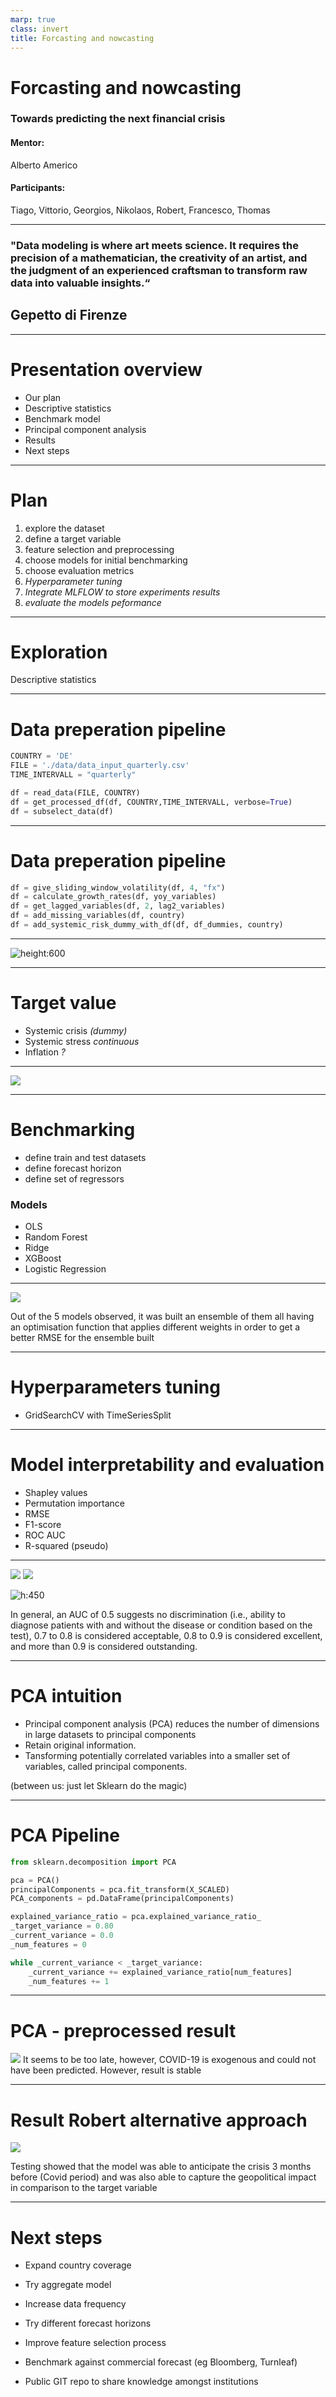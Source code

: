 ```yaml
---
marp: true
class: invert
title: Forcasting and nowcasting
---
```


<!--
Add your stuff data and texts for the presentation here, I can generate a powerpoint/pdf from this. We can present that one in front of the group.

Add new slides by using three dashes (---)
add images using ![](input_variables.png).
Markdown and html rules apply

-->

# Forcasting and nowcasting

### Towards predicting the next financial crisis

#### Mentor:

Alberto Americo

#### Participants:

Tiago, Vittorio, Georgios, Nikolaos, Robert, Francesco, Thomas

---

### "Data modeling is where art meets science. It requires the precision of a mathematician, the creativity of an artist, and the judgment of an experienced craftsman to transform raw data into valuable insights.“

## Gepetto di Firenze

---

# Presentation overview

- Our plan
- Descriptive statistics
- Benchmark model
- Principal component analysis
- Results
- Next steps

---

# Plan

1. explore the dataset
2. define a target variable
3. feature selection and preprocessing
4. choose models for initial benchmarking
5. choose evaluation metrics
6. _Hyperparameter tuning_
7. _Integrate MLFLOW to store experiments results_
8. _evaluate the models peformance_

---

# Exploration

Descriptive statistics

---

# Data preperation pipeline

```python
COUNTRY = 'DE'
FILE = './data/data_input_quarterly.csv'
TIME_INTERVALL = "quarterly"

df = read_data(FILE, COUNTRY)
df = get_processed_df(df, COUNTRY,TIME_INTERVALL, verbose=True)
df = subselect_data(df)

```

---

# Data preperation pipeline

```python
df = give_sliding_window_volatility(df, 4, "fx")
df = calculate_growth_rates(df, yoy_variables)
df = get_lagged_variables(df, 2, lag2_variables)
df = add_missing_variables(df, country)
df = add_systemic_risk_dummy_with_df(df, df_dummies, country)
```

---

![height:600](input_variables.png)

---

# Target value

- Systemic crisis _(dummy)_
- Systemic stress _continuous_
- Inflation _?_

---

![](target_variables.png)

---

# Benchmarking

- define train and test datasets
- define forecast horizon
- define set of regressors

### Models

- OLS
- Random Forest
- Ridge
- XGBoost
- Logistic Regression

---

![](Robert_ModelResults.png)

Out of the 5 models observed, it was built an ensemble of them all having an optimisation function that applies different weights in order to get a better RMSE for the ensemble built


---

# Hyperparameters tuning

- GridSearchCV with TimeSeriesSplit

---

# Model interpretability and evaluation

- Shapley values
- Permutation importance
- RMSE
- F1-score
- ROC AUC
- R-squared (pseudo)
---
![](output_random_forest.png)
![](output_shapley_2.png)

![h:450](AUC.png)

In general, an AUC of 0.5 suggests no discrimination (i.e., ability to diagnose patients with and without the disease or condition based on the test), 0.7 to 0.8 is considered acceptable, 0.8 to 0.9 is considered excellent, and more than 0.9 is considered outstanding.

---

# PCA intuition

- Principal component analysis (PCA) reduces the number of dimensions in large datasets to principal components
- Retain original information.
- Tansforming potentially correlated variables into a smaller set of variables, called principal components.

(between us: just let Sklearn do the magic)

---

# PCA Pipeline

```python
from sklearn.decomposition import PCA

pca = PCA()
principalComponents = pca.fit_transform(X_SCALED)
PCA_components = pd.DataFrame(principalComponents)

explained_variance_ratio = pca.explained_variance_ratio_
_target_variance = 0.80
_current_variance = 0.0
_num_features = 0

while _current_variance < _target_variance:
    _current_variance += explained_variance_ratio[num_features]
    _num_features += 1

```

---

# PCA - preprocessed result

![](20240613_PCA-output.png)
It seems to be too late, however, COVID-19 is exogenous and could not have been predicted. However, result is stable

---

# Result Robert alternative approach

![](Robert_results.png)

Testing showed that the model was able to anticipate the crisis 3 months before (Covid period) and was also able to capture the geopolitical impact in comparison to the target variable


---

# Next steps

- Expand country coverage
- Try aggregate model
- Increase data frequency
- Try different forecast horizons
- Improve feature selection process
- Benchmark against commercial forecast (eg Bloomberg, Turnleaf)

- Public GIT repo to share knowledge amongst institutions

